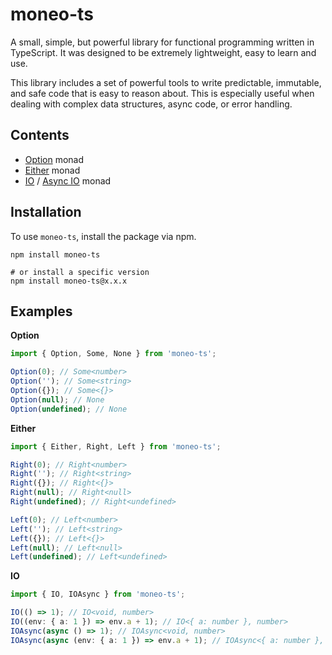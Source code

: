 # moneo-ts

A small, simple, but powerful library for functional programming written in TypeScript. It was designed to be extremely lightweight, easy to learn and use.

This library includes a set of powerful tools to write predictable, immutable, and safe code that is easy to reason about. This is especially useful when dealing with complex data structures, async code, or error handling.

## Contents

- [Option](src/option) monad
- [Either](src/either) monad
- [IO](src/io) / [Async IO](src/io) monad

## Installation

To use `moneo-ts`, install the package via npm.

```shell
npm install moneo-ts

# or install a specific version
npm install moneo-ts@x.x.x
```

## Examples

**Option**

```typescript
import { Option, Some, None } from 'moneo-ts';

Option(0); // Some<number>
Option(''); // Some<string>
Option({}); // Some<{}>
Option(null); // None
Option(undefined); // None
```

**Either**

```typescript
import { Either, Right, Left } from 'moneo-ts';

Right(0); // Right<number>
Right(''); // Right<string>
Right({}); // Right<{}>
Right(null); // Right<null>
Right(undefined); // Right<undefined>

Left(0); // Left<number>
Left(''); // Left<string>
Left({}); // Left<{}>
Left(null); // Left<null>
Left(undefined); // Left<undefined>
```

**IO**

```typescript
import { IO, IOAsync } from 'moneo-ts';

IO(() => 1); // IO<void, number>
IO((env: { a: 1 }) => env.a + 1); // IO<{ a: number }, number>
IOAsync(async () => 1); // IOAsync<void, number>
IOAsync(async (env: { a: 1 }) => env.a + 1); // IOAsync<{ a: number }, number>
```
